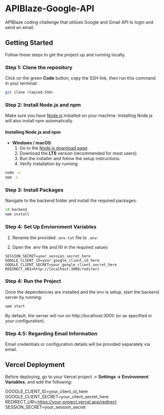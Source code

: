 # APIBlaze-Google-API
APIBlaze coding challenge that utilizes Google and Gmail API to login and send an email. 

## Getting Started

Follow these steps to get the project up and running locally.

### Step 1: Clone the repository

Click on the green **Code** button, copy the SSH link, then run this command in your terminal:

```bash
git clone <Copied-SSH>
```

### Step 2: Install Node.js and npm

Make sure you have [Node.js](https://nodejs.org/) installed on your machine. Installing Node.js will also install npm automatically.

#### Installing Node.js and npm

- **Windows / macOS**:  
  1. Go to the [Node.js download page](https://nodejs.org/).  
  2. Download the **LTS** version (recommended for most users).  
  3. Run the installer and follow the setup instructions.  
  4. Verify installation by running:

```bash
node -v
npm -v
```

### Step 3: Install Packages

Navigate to the backend folder and install the required packages:

```bash
cd backend
npm install
```

### Step 4: Set Up Enviornment Variables

1. Rename the provided `.env.txt` file to `.env`:

2. Open the .env file and fill in the required values

```
SESSION_SECRET=your_session_secret_here
GOOGLE_CLIENT_ID=your_google_client_id_here
GOOGLE_CLIENT_SECRET=your_google_client_secret_here
REDIRECT_URI=http://localhost:3000/redirect
```

### Step 4: Run the Project

Once the dependencies are installed and the env is setup, start the backend server by running:

```bash
npm start
```

By default, the server will run on http://localhost:3000 (or as specified in your configuration).

### Step 4.5: Regarding Email Information

Email credentials or configuration details will be provided separately via email.

## Vercel Deployment

Before deploying, go to your Vercel project → **Settings → Environment Variables**, and add the following:

GOOGLE_CLIENT_ID=your_client_id_here
GOOGLE_CLIENT_SECRET=your_client_secret_here
REDIRECT_URI=https://your-project.vercel.app/redirect
SESSION_SECRET=your_session_secret